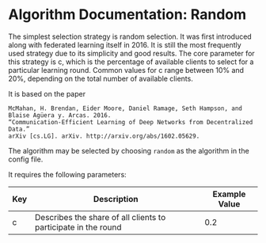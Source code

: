 # Algorithm Documentation: Random

The simplest selection strategy is random selection. It was first introduced along with federated learning itself in 2016. It is still the most frequently used strategy due to its
simplicity and good results. The core parameter for this strategy is c, which is the percentage of available clients to select for a particular learning round. Common values for c range
between 10% and 20%, depending on the total number of available clients.

It is based on the paper 
```
McMahan, H. Brendan, Eider Moore, Daniel Ramage, Seth Hampson, and Blaise Agüera y. Arcas. 2016. 
“Communication-Efficient Learning of Deep Networks from Decentralized Data.” 
arXiv [cs.LG]. arXiv. http://arxiv.org/abs/1602.05629.
```
The algorithm may be selected by choosing `random` as the algorithm in the config file.

It requires the following parameters:

| Key | Description                                                    | Example Value |
|-----|----------------------------------------------------------------|---------------|
| c   | Describes the share of all clients to participate in the round | 0.2           |